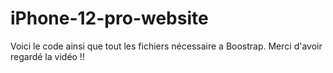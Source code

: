 # iPhone-12-pro-website
Voici le code ainsi que tout les fichiers nécessaire a Boostrap.
Merci d'avoir regardé la vidéo !!
